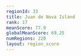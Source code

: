 ```yaml
---
regionId: 33
title: Juan de Nova Island
rank: 17
meanScore: 77.9
globalMeanScore: 69.25
numRegions: 220
layout: region_score
---
```

